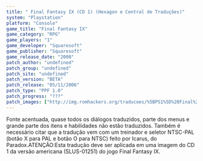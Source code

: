 ```yaml
---
title: " Final Fantasy IX (CD 1) (Hexagon e Central de Traduções)"
system: "Playstation"
platform: "Console"
game_title: "Final Fantasy IX"
game_category: "RPG"
game_players: "1"
game_developer: "Squaresoft"
game_publisher: "Squaresoft"
game_release_date: "2000"
patch_author: "undefined"
patch_group: "undefined"
patch_site: "undefined"
patch_version: "BETA"
patch_release: "05/11/2006"
patch_type: "PPF 1.0"
patch_progress: "???"
patch_images: ["http://img.romhackers.org/traducoes/%5BPS1%5D%20Final%20Fantasy%20IX%20-%20CD1%20Hexagon%20e%20os%204%20CDs%20Central%20de%20Tradu%C3%A7%C3%B5es%20-%201.jpg","http://img.romhackers.org/traducoes/%5BPS1%5D%20Final%20Fantasy%20IX%20-%20CD1%20-%20Hexagon%20e%20Central%20de%20Tradu%C3%A7%C3%B5es%20-%202.png","http://img.romhackers.org/traducoes/%5BPS1%5D%20Final%20Fantasy%20IX%20-%20CD1%20-%20Hexagon%20e%20Central%20de%20Tradu%C3%A7%C3%B5es%20-%203.jpg"]
---
```

Fonte acentuada, quase todos os diálogos traduzidos, parte dos menus e grande parte dos itens e habilidades não estão traduzidos. Também é necessário citar que a tradução vem com um treinador e seletor NTSC-PAL (botão X para PAL e botão O para NTSC) feito por Icarus, do Paradox.ATENÇÃO:Esta tradução deve ser aplicada em uma imagem do CD 1 da versão americana (SLUS-01251) do jogo Final Fantasy IX.